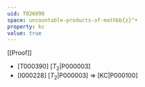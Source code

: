 ```yaml
---
uid: T026890
space: uncountable-products-of-mathbb{z}^+
property: kc
value: true
---
```

[[Proof]]

* [T000390] [$T_2$|P000003]
* [I000228] [$T_2$|P000003] => [KC|P000100]

